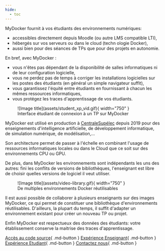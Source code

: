 ```yaml
---
hide:
  - toc
---
```


MyDocker fournit à vos étudiants des environnements numériques:

- accessibles directement depuis Moodle (ou autre LMS compatible LTI),
- hébergés sur vos serveurs ou dans le cloud (techn ologie Docker),
- aussi bien pour des séances de TPs que pour des projets en autonomie.

En bref, avec MyDocker :

- vous n'êtes pas dépendant de la disponibilité de salles informatiques ni de leur configuration logicielle,
- vous ne perdez pas de temps à corriger les installations logicielles sur les postes des étudiants (en général un simple navigateur suffit),
- vous garantissez l'équité entre étudiants en fournissant à chacun les mêmes ressources informatiques,
- vous protégez les traces d'apprentissage de vos étudiants.

<figure markdown>
  ![Image title](assets/student_xp_vid.gif){ width="750" }
  <figcaption>Interface étudiant de connexion à un TP sur MyDocker</figcaption>
</figure>

MyDocker est utilisé en production à [CentraleSupélec](http://www.centralesupelec.fr) depuis 2019 pour des enseignements d'intelligence artificielle, de développement informatique, de simulation numérique, de modélisation,...

Son architecture permet de passer à l'échelle en combinant l'usage de ressources informatiques locales ou dans le Cloud que ce soit sur des environnements CPU ou GPU.

De plus, dans MyDocker les environnements sont indépendants les uns des autres: fini les conflits de versions de bibliothèques, l'enseignant est libre de choisir quelles versions de logiciel il veut utiliser.

<figure markdown>
  ![Image title](assets/video-library.gif){ width="750" }
  <figcaption>De multiples environnements Docker réutilisables</figcaption>
</figure>

Il est aussi possible de collaborer à plusieurs enseignants sur des images MyDocker, ce qui permet de constituer une bibliothèque d'environnements réutilisables. D'ailleurs, la plupart du temps, il suffit d'adapter un environnement existant pour créer un nouveau TP ou projet.

Enfin MyDocker est respectueux des données des étudiants: votre établissement conserve la maitrise des traces d'apprentissage.

[Accès au code source](https://github.com/CentraleSupelec/mydocker){ .md-button }
[Expérience Enseignant](/mydocker/user_guide/){ .md-button }
[Expérience Etudiant](/mydocker/student_xp/){ .md-button }
[Contactez nous](mailto:contact.opensource@centralesupelec.fr){ .md-button }

